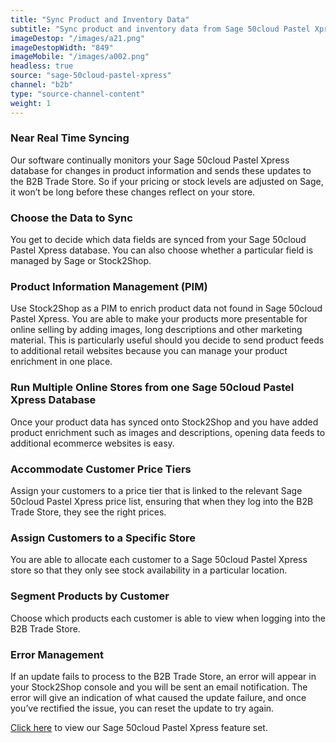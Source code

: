 ```yaml
---
title: "Sync Product and Inventory Data"
subtitle: "Sync product and inventory data from Sage 50cloud Pastel Xpress to the B2B Trade Store."
imageDestop: "/images/a21.png"
imageDestopWidth: "849"
imageMobile: "/images/a002.png"
headless: true
source: "sage-50cloud-pastel-xpress"
channel: "b2b"
type: "source-channel-content"
weight: 1
---
```


### Near Real Time Syncing
Our software continually monitors your Sage 50cloud Pastel Xpress database for changes in product information and sends these updates to the B2B Trade Store. So if your pricing or stock levels are adjusted on Sage, it won’t be long before these changes reflect on your store.

### Choose the Data to Sync
You get to decide which data fields are synced from your Sage 50cloud Pastel Xpress database. You can also choose whether a particular field is managed by Sage or Stock2Shop.

### Product Information Management (PIM)
Use Stock2Shop as a PIM to enrich product data not found in Sage 50cloud Pastel Xpress. You are able to make your products more presentable for online selling by adding images, long descriptions and other marketing material. This is particularly useful should you decide to send product feeds to additional retail websites because you can manage your product enrichment in one place.

### Run Multiple Online Stores from one Sage 50cloud Pastel Xpress Database
Once your product data has synced onto Stock2Shop and you have added product enrichment such as images and descriptions, opening data feeds to additional ecommerce websites is easy.

### Accommodate Customer Price Tiers
Assign your customers to a price tier that is linked to the relevant Sage 50cloud Pastel Xpress price list, ensuring that when they log into the B2B Trade Store, they see the right prices.

### Assign Customers to a Specific Store
You are able to allocate each customer to a Sage 50cloud Pastel Xpress store so that they only see stock availability in a particular location.

### Segment Products by Customer
Choose which products each customer is able to view when logging into the B2B Trade Store.

### Error Management
If an update fails to process to the B2B Trade Store, an error will appear in your Stock2Shop console and you will be sent an email notification. The error will give an indication of what caused the update failure, and once you’ve rectified the issue, you can reset the update to try again.

[Click here](/help/features/sage-50cloud-pastel-xpress/ "Sage 50cloud Pastel Xpress Features") to view our Sage 50cloud Pastel Xpress feature set.